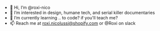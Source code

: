 - 👋 Hi, I’m @roxi-nico
- 👀 I’m interested in design, humane tech, and serial killer documentaries
- 🌱 I’m currently learning .. to code? if you'll teach me?
- 📫 Reach me at roxi.nicolussi@shopify.com or @Roxi on slack

<!---
roxi-nico/roxi-nico is a ✨ special ✨ repository because its `README.md` (this file) appears on your GitHub profile.
You can click the Preview link to take a look at your changes.
--->
